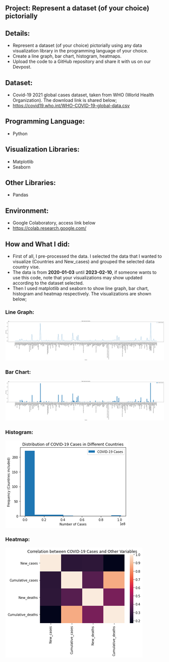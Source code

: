 ## Project: Represent a dataset (of your choice) pictorially
## Details: 
- Represent a dataset (of your choice) pictorially using any data visualization library in the programming language of your choice. 
- Create a line graph, bar chart, histogram, heatmaps. 
- Upload the code to a GitHub repository and share it with us on our Devpost.

## Dataset:
  - Covid-19 2021 global cases dataset, taken from WHO (World Health Organization). The download link is shared below;
  - https://covid19.who.int/WHO-COVID-19-global-data.csv

## Programming Language:
  - Python

## Visualization Libraries:
  - Matplotlib
  - Seaborn

## Other Libraries:
  - Pandas

## Environment:
  - Google Colaboratory, access link below
  - https://colab.research.google.com/ 
  
## How and What I did:
  - First of all, I pre-processed the data. I selected the data that I wanted to visualize (Countries and New_cases) and grouped the selected data country vise.
  - The data is from **2020-01-03** until **2023-02-10**, if someone wants to use this code, note that your visualizations may show updated according to the dataset selected.
  - Then I used matplotlib and seaborn to show line graph, bar chart, histogram and heatmap respectively. The visualizations are shown below;
  ### Line Graph:
![alt text](https://github.com/Hilal1782/MLH_GHW_AI-ML/blob/main/Represent_Dataset_Pictorially/Visualizations/line-graph.png)
  
  ### Bar Chart:
![alt text](https://github.com/Hilal1782/MLH_GHW_AI-ML/blob/main/Represent_Dataset_Pictorially/Visualizations/bar-chart.png)

  ### Histogram:
![alt text](https://github.com/Hilal1782/MLH_GHW_AI-ML/blob/main/Represent_Dataset_Pictorially/Visualizations/histogram.png)
  
  ### Heatmap:
![alt text](https://github.com/Hilal1782/MLH_GHW_AI-ML/blob/main/Represent_Dataset_Pictorially/Visualizations/heatmap.png)
